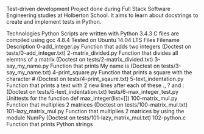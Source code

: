 Test-driven development Project done during Full Stack Software Engineering studies at Holberton School. It aims to learn about docstrings to create and implement tests in Python.

Technologies Python Scripts are written with Python 3.4.3 C files are compiled using gcc 4.8.4 Tested on Ubuntu 14.04 LTS Files Filename Description 0-add_integer.py Function that adds two integers (Doctest on tests/0-add_integer.txt) 2-matrix_divided.py Function that divides all elemtns of a matrix (Doctest on tests/2-matrix_divided.txt) 3-say_my_name.py Function that prints My name is (Doctest on tests/3-say_my_name.txt) 4-print_square.py Function that prints a square with the character # (Doctest on tests/4-print_sqaure.txt) 5-text_indentation.py Function that prints a text with 2 new lines after each of these ., ? and : (Doctest on tests/5-text_indentation.txt) tests/6-max_integer_test.py Unittests for the function def max_integer(list=[]) 100-matrix_mul.py Function that multiplies 2 matrices (Doctest on tests/100-matrix_mul.txt) 101-lazy_matrix_mul.py Function that multiplies 2 matrices by using the module NumPy (Doctest on tests/101-lazy_matrix_mul.txt) 102-python.c Function that prints Python strings
